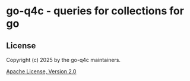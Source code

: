 # go-q4c - queries for collections for go

## License
Copyright (c) 2025 by the go-q4c maintainers.

[Apache License, Version 2.0](./license.txt)
